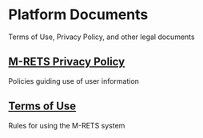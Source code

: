 # Platform Documents
Terms of Use, Privacy Policy, and other legal documents

## [M-RETS Privacy Policy](https://mrets.github.io/Help/platorm_privacy_policy)
Policies guiding use of user information

## [Terms of Use](https://mrets.github.io/Help/platform_terms_of_use)
Rules for using the M-RETS system
